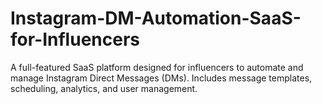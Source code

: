 # Instagram-DM-Automation-SaaS-for-Influencers
A full-featured SaaS platform designed for influencers to automate and manage Instagram Direct Messages (DMs). Includes message templates, scheduling, analytics, and user management.
